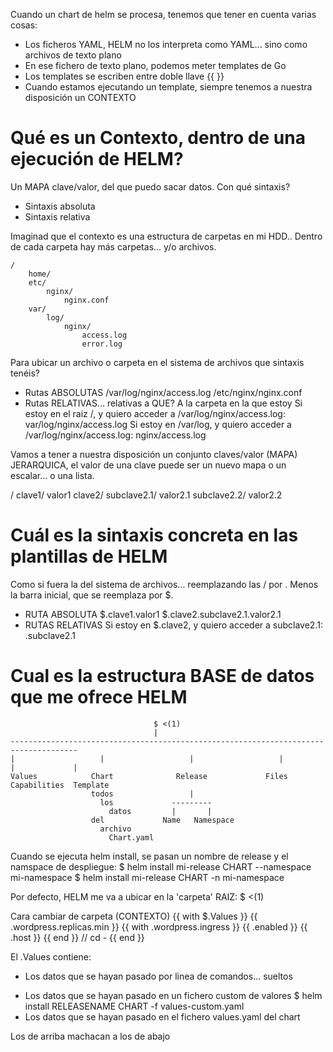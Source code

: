 
Cuando un chart de helm se procesa, tenemos que tener en cuenta varias cosas:

- Los ficheros YAML, HELM no los interpreta como YAML... sino como archivos de texto plano
- En ese fichero de texto plano, podemos meter templates de Go
- Los templates se escriben entre doble llave {{ }}
- Cuando estamos ejecutando un template, siempre tenemos a nuestra disposición un CONTEXTO

# Qué es un Contexto, dentro de una ejecución de HELM?

Un MAPA clave/valor, del que puedo sacar datos.
Con qué sintaxis?
- Sintaxis absoluta
- Sintaxis relativa

Imaginad que el contexto es una estructura de carpetas en mi HDD.. Dentro de cada carpeta hay más carpetas... y/o archivos.

    /
        home/
        etc/
            nginx/
                nginx.conf
        var/
            log/
                nginx/
                    access.log
                    error.log

Para ubicar un archivo o carpeta en el sistema de archivos que sintaxis tenéis?
- Rutas ABSOLUTAS
    /var/log/nginx/access.log
    /etc/nginx/nginx.conf
- Rutas RELATIVAS... relativas a QUE? A la carpeta en la que estoy
    Si estoy en el raiz /, y quiero acceder a /var/log/nginx/access.log:
        var/log/nginx/access.log
    Si estoy en /var/log, y quiero acceder a /var/log/nginx/access.log:
        nginx/access.log

Vamos a tener a nuestra disposición un conjunto claves/valor (MAPA) JERARQUICA, el valor de una clave puede ser un nuevo mapa o un escalar... o una lista.

/
    clave1/
            valor1
    clave2/
            subclave2.1/
                        valor2.1
            subclave2.2/
                        valor2.2

# Cuál es la sintaxis concreta en las plantillas de HELM
Como si fuera la del sistema de archivos... reemplazando las / por .
Menos la barra inicial, que se reemplaza por $.
- RUTA ABSOLUTA
    $.clave1.valor1
    $.clave2.subclave2.1.valor2.1
- RUTAS RELATIVAS
    Si estoy en $.clave2, y quiero acceder a subclave2.1:
        .subclave2.1

# Cual es la estructura BASE de datos que me ofrece HELM
                                    $ <(1)
                                    |
    -------------------------------------------------------------------------------------
    |                   |                   |                   |         |             |       
    Values            Chart              Release             Files     Capabilities  Template
                      todos                 |
                        los             ---------
                          datos         |       |
                      del             Name   Namespace
                        archivo
                          Chart.yaml

Cuando se ejecuta helm install, se pasan un nombre de release y el namspace de despliegue:
    $ helm install mi-release CHART --namespace mi-namespace
    $ helm install mi-release CHART -n mi-namespace

Por defecto, HELM me va a ubicar en la 'carpeta' RAIZ: $ <(1)

Cara cambiar de carpeta (CONTEXTO)
{{ with $.Values }}
    {{ .wordpress.replicas.min }}
    {{ with .wordpress.ingress }}
        {{ .enabled }}
        {{ .host }}
    {{ end }} // cd -
{{ end }} 

El .Values contiene:
- Los datos que se hayan pasado por linea de comandos... sueltos
+ Los datos que se hayan pasado en un fichero custom de valores
    $ helm install RELEASENAME CHART -f values-custom.yaml
+ Los datos que se hayan pasado en el fichero values.yaml del chart

Los de arriba machacan a los de abajo